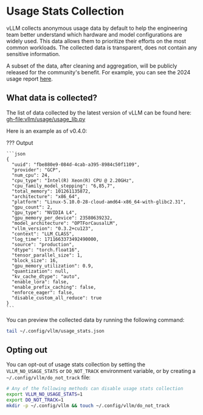 # Usage Stats Collection

vLLM collects anonymous usage data by default to help the engineering team better understand which hardware and model configurations are widely used. This data allows them to prioritize their efforts on the most common workloads. The collected data is transparent, does not contain any sensitive information.

A subset of the data, after cleaning and aggregation, will be publicly released for the community's benefit. For example, you can see the 2024 usage report [here](https://2024.vllm.ai).

## What data is collected?

The list of data collected by the latest version of vLLM can be found here: <gh-file:vllm/usage/usage_lib.py>

Here is an example as of v0.4.0:

??? Output

    ```json
    {
      "uuid": "fbe880e9-084d-4cab-a395-8984c50f1109",
      "provider": "GCP",
      "num_cpu": 24,
      "cpu_type": "Intel(R) Xeon(R) CPU @ 2.20GHz",
      "cpu_family_model_stepping": "6,85,7",
      "total_memory": 101261135872,
      "architecture": "x86_64",
      "platform": "Linux-5.10.0-28-cloud-amd64-x86_64-with-glibc2.31",
      "gpu_count": 2,
      "gpu_type": "NVIDIA L4",
      "gpu_memory_per_device": 23580639232,
      "model_architecture": "OPTForCausalLM",
      "vllm_version": "0.3.2+cu123",
      "context": "LLM_CLASS",
      "log_time": 1711663373492490000,
      "source": "production",
      "dtype": "torch.float16",
      "tensor_parallel_size": 1,
      "block_size": 16,
      "gpu_memory_utilization": 0.9,
      "quantization": null,
      "kv_cache_dtype": "auto",
      "enable_lora": false,
      "enable_prefix_caching": false,
      "enforce_eager": false,
      "disable_custom_all_reduce": true
    }
    ```

You can preview the collected data by running the following command:

```bash
tail ~/.config/vllm/usage_stats.json
```

## Opting out

You can opt-out of usage stats collection by setting the `VLLM_NO_USAGE_STATS` or `DO_NOT_TRACK` environment variable, or by creating a `~/.config/vllm/do_not_track` file:

```bash
# Any of the following methods can disable usage stats collection
export VLLM_NO_USAGE_STATS=1
export DO_NOT_TRACK=1
mkdir -p ~/.config/vllm && touch ~/.config/vllm/do_not_track
```
